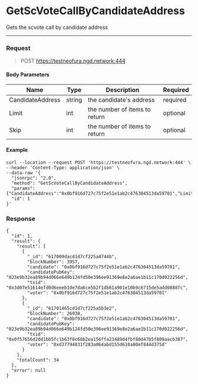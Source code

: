 # GetScVoteCallByCandidateAddress
Gets the scvote call by candidate address
<hr>

### Request

> POST https://testneofura.ngd.network:444

#### Body Parameters

|    Name    | Type | Description | Required |
| ---------- | --- |    ------    | ----|
| CandidateAddress    | string|  the candidate's address| required|
| Limit    | int|  the number of items to return| optional|
| Skip    | int|  the number of items to return| optional |


#### Example
```
curl --location --request POST 'https://testneofura.ngd.network:444' \
--header 'Content-Type: application/json' \
--data-raw '{  
  "jsonrpc": "2.0",
  "method": "GetScVoteCallByCandidateAddress",
  "params": {"CandidateAddress":"0x0bf916d727c75f2e51e1ab2c476304513da59701","Limit":2},
  "id": 1
}'
```
### Response
```json5
{
  "id": 1,
  "result": {
    "result": [
      {
        "_id": "617009dacd1d7cf225a4744b",
        "blockNumber": 3957,
        "candidate": "0x0bf916d727c75f2e51e1ab2c476304513da59701",
        "candidatePubKey": "023e9b32ea89b94d066e649b124fd50e396ee91369e8e2a6ae1b11c170d022256d",
        "txid": "0x3d07e51614efd0d6eeeb1de7da6ce5b2f1db61a901e10b9c6715de5add0888fc",
        "voter": "0x0bf916d727c75f2e51e1ab2c476304513da59701"
      },
      {
        "_id": "61701465cd1d7cf225a5b3e2",
        "blockNumber": 26938,
        "candidate": "0x0bf916d727c75f2e51e1ab2c476304513da59701",
        "candidatePubKey": "023e9b32ea89b94d066e649b124fd50e396ee91369e8e2a6ae1b11c170d022256d",
        "txid": "0x0f57656d2dd1bb5fc1b63f8c68b2ea156ffa23489d4fbf80d47b5f809aacb387",
        "voter": "0xd37794031f283a064abd155d610a80ef844d375d"
      }
    ],
    "totalCount": 34
  },
  "error": null
}
```
